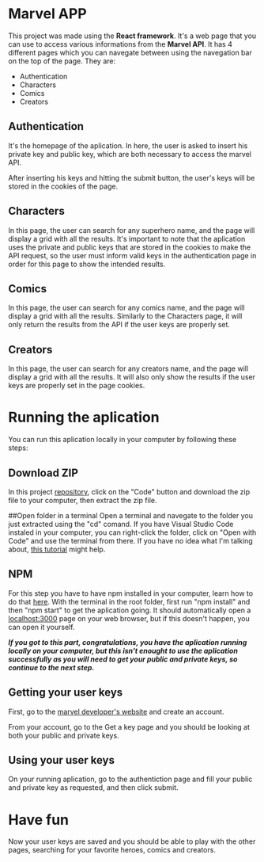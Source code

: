 # Marvel APP

This project was made using the **React framework**.
It's a web page that you can use to access various informations from the **Marvel API**.
It has 4 different pages which you can navegate between using the navegation bar on the top of the page. They are:

- Authentication
- Characters
- Comics
- Creators


## Authentication
It's the homepage of the aplication. In here, the user is asked to insert his private key and public key, which are both necessary to access the marvel API.

After inserting his keys and hitting the submit button, the user's keys will be stored in the cookies of the page.

## Characters
In this page, the user can search for any superhero name, and the page will display a grid with all the results.
It's important to note that the aplication uses the private and public keys that are stored in the cookies to make the API request, so the user must inform valid keys in the authentication page in order for this page to show the intended results.

## Comics
In this page, the user can search for any comics name, and the page will display a grid with all the results.
Similarly to the Characters page, it will only return the results from the API if the user keys are properly set.

## Creators
In this page, the user can search for any creators name, and the page will display a grid with all the results.
It will also only show the results if the user keys are properly set in the page cookies.

# Running the aplication
You can run this aplication locally in your computer by following these steps:

## Download ZIP
In this project [repository](https://github.com/Gabriel-Morghett/marvel-app), click on the "Code" button and download the zip file to your computer, then extract the zip file.

##Open folder in a terminal
Open a terminal and navegate to the folder you just extracted using the "cd" comand.
If you have Visual Studio Code instaled in your computer, you can right-click the folder, click on "Open with Code" and use the terminal from there.
If you have no idea what I'm talking about, [this tutorial](https://www.wikihow.com/Change-Directories-in-Command-Prompt) might help.

## NPM
For this step you have to have npm installed in your computer, learn how to do that [here](https://phoenixnap.com/kb/install-node-js-npm-on-windows).
With the terminal in the root folder, first run "npm install" and then "npm start" to get the aplication going.
It should automatically open a [localhost:3000](localhost:3000) page on your web browser, but if this doesn't happen, you can open it yourself.

***If you got to this part, congratulations, you have the aplication running locally on your computer, but this isn't enought to use the aplication successfully as you will need to get your public and private keys, so continue to the next step.***

## Getting your user keys
First, go to the [marvel developer's website](https://developer.marvel.com/) and create an account.

From your account, go to the Get a key page and you should be looking at both your public and private keys.

## Using your user keys
On your running aplication, go to the authentiction page and fill your public and private key as requested, and then click submit.

# Have fun
Now your user keys are saved and you should be able to play with the other pages, searching for your favorite heroes, comics and creators.
